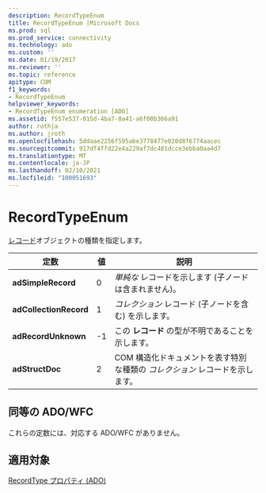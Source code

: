 ```yaml
---
description: RecordTypeEnum
title: RecordTypeEnum |Microsoft Docs
ms.prod: sql
ms.prod_service: connectivity
ms.technology: ado
ms.custom: ''
ms.date: 01/19/2017
ms.reviewer: ''
ms.topic: reference
apitype: COM
f1_keywords:
- RecordTypeEnum
helpviewer_keywords:
- RecordTypeEnum enumeration [ADO]
ms.assetid: f557e537-015d-4ba7-8a41-a6f00b366a91
author: rothja
ms.author: jroth
ms.openlocfilehash: 5ddaae2256f595abe3778477e020d8f6774aacec
ms.sourcegitcommit: 917df4ffd22e4a229af7dc481dcce3ebba0aa4d7
ms.translationtype: MT
ms.contentlocale: ja-JP
ms.lasthandoff: 02/10/2021
ms.locfileid: "100051693"
---
```

# <a name="recordtypeenum"></a>RecordTypeEnum
[レコード](./record-object-ado.md)オブジェクトの種類を指定します。  
  
|定数|値|説明|  
|--------------|-----------|-----------------|  
|**adSimpleRecord**|0|*単純な* レコードを示します (子ノードは含まれません)。|  
|**adCollectionRecord**|1|*コレクション* レコード (子ノードを含む) を示します。|  
|**adRecordUnknown**|-1|この **レコード** の型が不明であることを示します。|  
|**adStructDoc**|2|COM 構造化ドキュメントを表す特別な種類の *コレクション* レコードを示します。|  
  
## <a name="adowfc-equivalent"></a>同等の ADO/WFC  
 これらの定数には、対応する ADO/WFC がありません。  
  
## <a name="applies-to"></a>適用対象  
 [RecordType プロパティ (ADO)](./recordtype-property-ado.md)